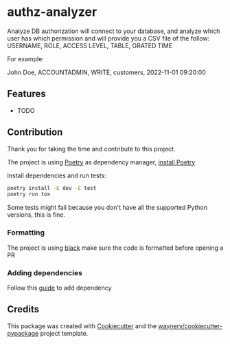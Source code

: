 # authz-analyzer




Analyze DB authorization will connect to your database, and analyze which user has which permission and will provide you a CSV file of the follow:
USERNAME, ROLE, ACCESS LEVEL, TABLE, GRATED TIME

For example:

John Doe, ACCOUNTADMIN, WRITE, customers, 2022-11-01 09:20:00


## Features

* TODO

## Contribution

Thank you for taking the time and contribute to this project.

The project is using [Poetry](https://python-poetry.org/) as dependency manager, [install Poetry](https://python-poetry.org/docs/#installation)

Install dependencies and run tests:

``` bash
poetry install -E dev -E test
poetry run tox
```
Some tests might fail because you don't have all the supported Python versions, this is fine.

### Formatting
The project is using [black](https://github.com/psf/black) make sure the code is formatted before opening a PR

### Adding dependencies
Follow this [guide](https://python-poetry.org/docs/basic-usage/#specifying-dependencies) to add dependency




## Credits

This package was created with [Cookiecutter](https://github.com/audreyr/cookiecutter) and the [waynerv/cookiecutter-pypackage](https://github.com/waynerv/cookiecutter-pypackage) project template.

